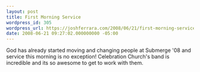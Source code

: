 ```yaml
---
layout: post
title: First Morning Service
wordpress_id: 305
wordpress_url: https://joshferrara.com/2008/06/21/first-morning-service/
date: 2008-06-21 09:27:02.000000000 -05:00
---
```

<!--Mime Type of File is image/jpeg --><div class="postie-image-div"><a href="https://joshferrara.com/wp-photos/20080621-102702-1.jpg"><img src="https://joshferrara.com/wp-photos/thumb.20080621-102702-1.jpg" alt="" style="3px;" class="postie-image" /></a></div> God has already started moving and changing people at Submerge '08 and service this morning is no exception! Celebration Church's band is incredible and its so awesome to get to work with them.
